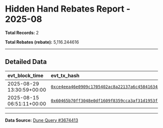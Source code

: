 # Hidden Hand Rebates Report - 2025-08

**Total Records:** 2

**Total Rebates (rebate):** 5,116.244616

---

## Detailed Data

| evt_block_time            | evt_tx_hash                                                                                                                                                        | total_usdc    | rebate       |
|:--------------------------|:-------------------------------------------------------------------------------------------------------------------------------------------------------------------|:--------------|:-------------|
| 2025-08-29 13:30:59+00:00 | [`0xce4eea46e0909c1705402ac8a22137a6c45841634ea6a9f5d2b0eaefa9861fff`](https://etherscan.io/tx/0xce4eea46e0909c1705402ac8a22137a6c45841634ea6a9f5d2b0eaefa9861fff) | 82,263.778300 | 2,467.913349 |
| 2025-08-15 06:51:11+00:00 | [`0x60465b70ff3048e0df1609f8359cca3af31d1953f3f4f68ee4aecd338d49b662`](https://etherscan.io/tx/0x60465b70ff3048e0df1609f8359cca3af31d1953f3f4f68ee4aecd338d49b662) | 88,277.708900 | 2,648.331267 |

---

**Data Source:** [Dune Query #3674413](https://dune.com/queries/3674413)
